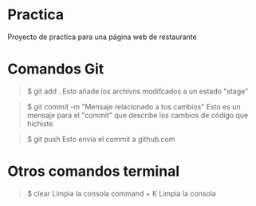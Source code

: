 # Practica
Proyecto de practica para una página web de restaurante

# Comandos Git
>$ git add .
Esto añade los archivos modifcados a un estado "stage"

>$ git commit -m "Mensaje relacionado a tus cambios"
Esto es un mensaje para el "commit" que describe los cambios de código que hichiste

>$ git push
Esto envia el commit a github.com

# Otros comandos terminal
>$ clear
Limpia la consola
>command + K
Limpia la consola

